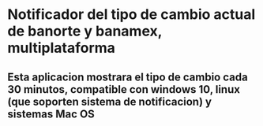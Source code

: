 # Notificador del tipo de cambio actual de banorte y banamex, multiplataforma

## Esta aplicacion mostrara el tipo de cambio cada 30 minutos, compatible con windows 10, linux (que soporten sistema de notificacion) y sistemas Mac OS


